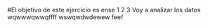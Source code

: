  #El objetivo de este ejercicio es ense
 1
 2
 3 Voy a analizar los datos
 wqwwwqwwqffff
 wswqwdwdewew
 feef